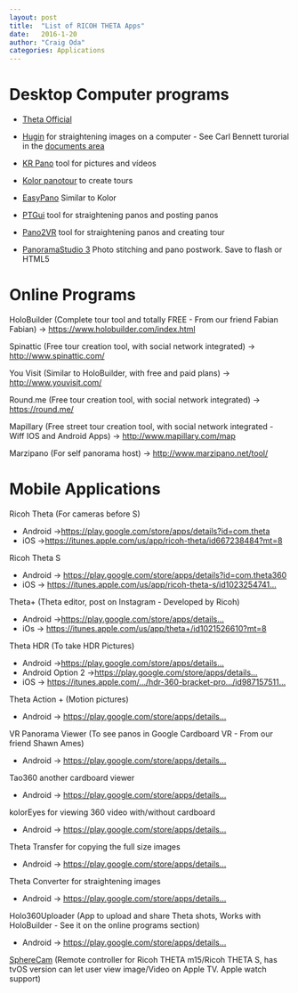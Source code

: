 ```yaml
---
layout: post
title:  "List of RICOH THETA Apps"
date:   2016-1-20
author: "Craig Oda"
categories: Applications
---
```


Desktop Computer programs
=========================

* [Theta Official](https://theta360.com/en/support/download/)

* [Hugin](http://hugin.sourceforge.net/)
for straightening images on a computer - See Carl Bennett turorial in the [documents area](https://www.facebook.com/notes/ricoh-theta-users-on-facebook/straightening-360-images-using-hugin/1616917718526418)

* [KR Pano](http://www.krpano.com/) tool for pictures and vídeos

* [Kolor panotour](http://www.kolor.com/panotour/) to create tours

* [EasyPano](http://www.easypano.com/) Similar to Kolor

* [PTGui](http://www.ptgui.com) tool for straightening panos and posting panos


* [Pano2VR](http://ggnome.com) tool for straightening panos and creating tour


* [PanoramaStudio 3](http://www.tshsoft.com/en/panostudio_index) Photo stitching and pano postwork. Save to flash or HTML5


Online Programs
===============

HoloBuilder (Complete tour tool and totally FREE - From our friend Fabian Fabian)
-> https://www.holobuilder.com/index.html

Spinattic (Free tour creation tool, with social network integrated)
-> http://www.spinattic.com/

You Visit (Similar to HoloBuilder, with free and paid plans)
-> http://www.youvisit.com/

Round.me (Free tour creation tool, with social network integrated)
-> https://round.me/

Mapillary (Free street tour creation tool, with social network integrated - Wiff IOS and Android Apps)
-> http://www.mapillary.com/map

Marzipano (For self panorama host)
-> http://www.marzipano.net/tool/

Mobile Applications
===================

Ricoh Theta (For cameras before S)

- Android ->https://play.google.com/store/apps/details?id=com.theta
- iOS ->https://itunes.apple.com/us/app/ricoh-theta/id667238484?mt=8

Ricoh Theta S

- Android -> https://play.google.com/store/apps/details?id=com.theta360
- iOS -> https://itunes.apple.com/us/app/ricoh-theta-s/id1023254741…

Theta+ (Theta editor, post on Instagram - Developed by Ricoh)

- Android ->https://play.google.com/store/apps/details…
- iOs -> https://itunes.apple.com/us/app/theta+/id1021526610?mt=8

Theta HDR (To take HDR Pictures)

- Android ->https://play.google.com/store/apps/details…
- Android Option 2 ->https://play.google.com/store/apps/details…
- iOS -> https://itunes.apple.com/…/hdr-360-bracket-pro…/id987157511…

Theta Action + (Motion pictures)

- Android -> https://play.google.com/store/apps/details…

VR Panorama Viewer (To see panos in Google Cardboard VR - From our friend Shawn Ames)

- Android -> https://play.google.com/store/apps/details…

Tao360 another cardboard viewer

- Android -> https://play.google.com/store/apps/details…

kolorEyes for viewing 360 video with/without cardboard

- Android -> https://play.google.com/store/apps/details…

Theta Transfer for copying the full size images

- Android -> https://play.google.com/store/apps/details…

Theta Converter for straightening images

- Android -> https://play.google.com/store/apps/details…

Holo360Uploader (App to upload and share Theta shots, Works with HoloBuilder - See it on the online programs section)

- Android -> https://play.google.com/store/apps/details…


[SphereCam](https://itunes.apple.com/us/app/spherecam/id973550273?mt=8)
(Remote controller for Ricoh THETA m15/Ricoh THETA S, has tvOS version can let user view image/Video on Apple TV. Apple watch support)

